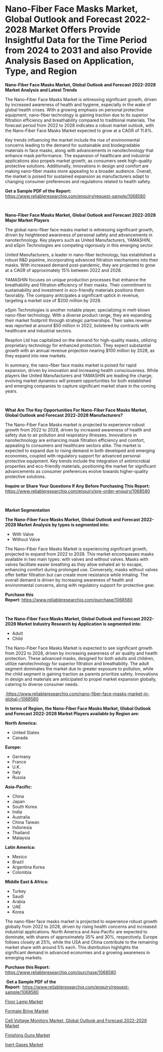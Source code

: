 <p><h1>Nano-Fiber Face Masks Market, Global Outlook and Forecast 2022-2028 Market Offers Provide Insightful Data for the Time Period from 2024 to 2031 and also Provide Analysis Based on Application, Type, and Region</h1></p><p><strong>Nano-Fiber Face Masks Market, Global Outlook and Forecast 2022-2028 Market Analysis and Latest Trends</strong></p>
<p><p>The Nano-Fiber Face Masks Market is witnessing significant growth, driven by increased awareness of health and hygiene, especially in the wake of global health crises. With a growing emphasis on personal protective equipment, nano-fiber technology is gaining traction due to its superior filtration efficiency and breathability compared to traditional materials. The forecast period from 2022 to 2028 indicates a robust market outlook, with the Nano-Fiber Face Masks Market expected to grow at a CAGR of 11.6%.</p><p>Key trends influencing the market include the rise of environmental concerns leading to the demand for sustainable and biodegradable materials in face masks, along with advancements in nanotechnology that enhance mask performance. The expansion of healthcare and industrial applications also propels market growth, as consumers seek high-quality protective solutions. Additionally, innovations in design and comfort are making nano-fiber masks more appealing to a broader audience. Overall, the market is poised for sustained expansion as manufacturers adapt to changing consumer preferences and regulations related to health safety.</p></p>
<p><strong>Get a Sample PDF of the Report:&nbsp;</strong> <a href="https://www.reliableresearchiq.com/enquiry/request-sample/1068580">https://www.reliableresearchiq.com/enquiry/request-sample/1068580</a></p>
<p>&nbsp;</p>
<p><strong>Nano-Fiber Face Masks Market, Global Outlook and Forecast 2022-2028 Major Market Players</strong></p>
<p><p>The global nano-fiber face masks market is witnessing significant growth, driven by heightened awareness of personal safety and advancements in nanotechnology. Key players such as United Manufacturers, YAMASHIN, and eSpin Technologies are competing vigorously in this emerging sector.</p><p>United Manufacturers, a leader in nano-fiber technology, has established a robust R&D pipeline, incorporating advanced filtration mechanisms into their masks. With increased demand post-pandemic, they are projected to grow at a CAGR of approximately 15% between 2022 and 2028.</p><p>YAMASHIN focuses on unique production processes that enhance the breathability and filtration efficiency of their masks. Their commitment to sustainability and investment in eco-friendly materials positions them favorably. The company anticipates a significant uptick in revenue, targeting a market size of $200 million by 2028.</p><p>eSpin Technologies is another notable player, specializing in melt-blown nano-fiber technology. With a diverse product range, they are expanding their market footprint through strategic partnerships. Their sales revenue was reported at around $50 million in 2022, bolstered by contracts with healthcare and industrial sectors.</p><p>Respilon Ltd has capitalized on the demand for high-quality masks, utilizing proprietary technology for enhanced protection. They expect substantial growth with an annual revenue projection nearing $100 million by 2028, as they expand into new markets.</p><p>In summary, the nano-fiber face masks market is poised for rapid expansion, driven by innovation and increasing health consciousness. While players like United Manufacturers and YAMASHIN are leading the charge, evolving market dynamics will present opportunities for both established and emerging companies to capture significant market share in the coming years.</p></p>
<p>&nbsp;</p>
<p><strong>What Are The Key Opportunities For Nano-Fiber Face Masks Market, Global Outlook and Forecast 2022-2028 Manufacturers?</strong></p>
<p><p>The Nano-Fiber Face Masks market is projected to experience robust growth from 2022 to 2028, driven by increased awareness of health and safety due to air pollution and respiratory illnesses. Innovations in nanotechnology are enhancing mask filtration efficiency and comfort, appealing to consumers and healthcare sectors alike. The market is expected to expand due to rising demand in both developed and emerging economies, coupled with regulatory support for advanced personal protective equipment. Key trends include the integration of antimicrobial properties and eco-friendly materials, positioning the market for significant advancements as consumer preferences evolve towards higher-quality protective solutions.</p></p>
<p><strong>Inquire or Share Your Questions If Any Before Purchasing This Report:</strong> <a href="https://www.reliableresearchiq.com/enquiry/pre-order-enquiry/1068580">https://www.reliableresearchiq.com/enquiry/pre-order-enquiry/1068580</a></p>
<p>&nbsp;</p>
<p><strong>Market Segmentation</strong></p>
<p><strong>The Nano-Fiber Face Masks Market, Global Outlook and Forecast 2022-2028 Market Analysis by types is segmented into:</strong></p>
<p><ul><li>With Valve</li><li>Without Valve</li></ul></p>
<p><p>The Nano-Fiber Face Masks Market is experiencing significant growth, projected to expand from 2022 to 2028. This market encompasses masks available in two main types: with valves and without valves. Masks with valves facilitate easier breathing as they allow exhaled air to escape, enhancing comfort during prolonged use. Conversely, masks without valves offer better filtration but can create more resistance while inhaling. The overall demand is driven by increasing awareness of health and environmental concerns, along with regulatory support for protective gear.</p></p>
<p><strong>Purchase this Report:&nbsp;</strong><a href="https://www.reliableresearchiq.com/purchase/1068580">https://www.reliableresearchiq.com/purchase/1068580</a></p>
<p>&nbsp;</p>
<p><strong>The Nano-Fiber Face Masks Market, Global Outlook and Forecast 2022-2028 Market Industry Research by Application is segmented into:</strong></p>
<p><ul><li>Adult</li><li>Child</li></ul></p>
<p><p>The Nano-Fiber Face Masks Market is expected to see significant growth from 2022 to 2028, driven by increasing awareness of air quality and health protection. These advanced masks, designed for both adults and children, utilize nanotechnology for superior filtration and breathability. The adult segment dominates the market due to greater exposure to pollution, while the child segment is gaining traction as parents prioritize safety. Innovations in design and materials are anticipated to propel market expansion globally, catering to diverse consumer needs.</p></p>
<p><a href="https://www.reliableresearchiq.com/nano-fiber-face-masks-market-in-global-r1068580">&nbsp;https://www.reliableresearchiq.com/nano-fiber-face-masks-market-in-global-r1068580</a></p>
<p><strong>In terms of Region, the Nano-Fiber Face Masks Market, Global Outlook and Forecast 2022-2028 Market Players available by Region are:</strong></p>
<p>
    <p> <strong> North America: </strong>
        <ul>
            <li>United States</li>
            <li>Canada</li>
        </ul>
        </p> 
    <p> <strong> Europe: </strong>
        <ul>
            <li>Germany</li>
            <li>France</li>
            <li>U.K.</li>
            <li>Italy</li>
            <li>Russia</li>
        </ul>
        </p> 
    <p> <strong> Asia-Pacific: </strong>
        <ul>
            <li>China</li>
            <li>Japan</li>
            <li>South Korea</li>
            <li>India</li>
            <li>Australia</li>
            <li>China Taiwan</li>
            <li>Indonesia</li>
            <li>Thailand</li>
            <li>Malaysia</li>
        </ul>
        </p> 
    <p> <strong> Latin America: </strong>
        <ul>
            <li>Mexico</li>
            <li>Brazil</li>
            <li>Argentina Korea</li>
            <li>Colombia</li>
        </ul>
        </p> 
    <p> <strong> Middle East & Africa: </strong>
        <ul>
            <li>Turkey</li>
            <li>Saudi</li>
            <li>Arabia</li>
            <li>UAE</li>
            <li>Korea</li>
        </ul>
    </p>
    </p>
<p><p>The nano-fiber face masks market is projected to experience robust growth globally from 2022 to 2028, driven by rising health concerns and increased industrial applications. North America and Asia-Pacific are expected to dominate, with shares of approximately 35% and 30%, respectively. Europe follows closely at 25%, while the USA and China contribute to the remaining market share with around 5% each. This distribution highlights the significant demand in advanced economies and a growing awareness in emerging markets.</p></p>
<p><strong>Purchase this Report: </strong><a href="https://www.reliableresearchiq.com/purchase/1068580">https://www.reliableresearchiq.com/purchase/1068580</a></p>
<p>&nbsp;<strong>Get a Sample PDF of the Report:&nbsp;&nbsp;</strong><a href="https://www.reliableresearchiq.com/enquiry/request-sample/1068580">https://www.reliableresearchiq.com/enquiry/request-sample/1068580</a></p>
<p><strong></strong></p>
<p><p><a href="https://medium.com/@victoria.lyman98067/the-floor-lamp-market-has-grown-significantly-as-a-result-of-several-important-causes-607c2c69a534">Floor Lamp Market</a></p><p><a href="https://medium.com/@cearranry14/the-formate-brine-market-decisions-are-mostly-driven-by-resource-optimization-and-7da43b674966">Formate Brine Market</a></p><p><a href="https://github.com/jeffreybishop26/Market-Research-Report-List-1/blob/main/cell-voltage-monitors-market-global-outlook-and-forecast-2022-2028-market.md">Cell Voltage Monitors Market, Global Outlook and Forecast 2022-2028 Market</a></p><p><a href="https://www.linkedin.com/pulse/finishing-guns-market-global-insights-regional-analysis-2024-9yf7c?trackingId=fInQ7ejTQSKeIT5YWorLMg%3D%3D">Finishing Guns Market</a></p><p><a href="https://issuu.com/reportprime-2/docs/inert-gases-market-size-2030.pptx_b14f74d917d701">Inert Gases Market</a></p></p>